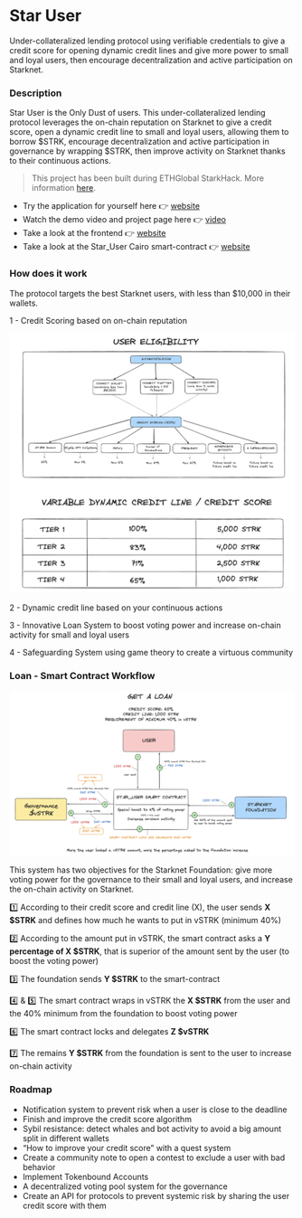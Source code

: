 # Star User 

Under-collateralized lending protocol using verifiable credentials to give a credit score for opening dynamic credit lines and give more power to small and loyal users, then encourage decentralization and active participation on Starknet.

### Description

Star User is the Only Dust of users. This under-collateralized lending protocol leverages the on-chain reputation on Starknet to give a credit score, open a dynamic credit line to small and loyal users, allowing them to borrow $STRK, encourage decentralization and active participation in governance by wrapping $STRK, then improve activity on Starknet thanks to their continuous actions.

> This project has been built during ETHGlobal StarkHack. More information [here](https://ethglobal.com/events/starkhack).

- Try the application for yourself here 👉 [website](link/)
- Watch the demo video and project page here 👉 [video](https://ethglobal.com/showcase/star-user-p38xo)
- Take a look at the frontend 👉 [website](link/https://github.com/melkecelioglu/Stark-User/tree/fe)
- Take a look at the Star_User Cairo smart-contract 👉 [website](link/)

### How does it work

The protocol targets the best Starknet users, with less than $10,000 in their wallets.

1 - Credit Scoring based on on-chain reputation

![Smart Contract Workflow](assets/scoring.png)

2 - Dynamic credit line based on your continuous actions

3 - Innovative Loan System to boost voting power and increase on-chain activity for small and loyal users

4 - Safeguarding System using game theory to create a virtuous community 

### Loan - Smart Contract Workflow 

![Smart Contract Workflow](assets/workflow.png)

This system has two objectives for the Starknet Foundation: give more voting power for the governance to their small and loyal users, and increase the on-chain activity on Starknet.

1️⃣ According to their credit score and credit line (X), the user sends **X $STRK** and defines how much he wants to put in vSTRK (minimum 40%)

2️⃣ According to the amount put in vSTRK, the smart contract asks a **Y percentage of X $STRK**, that is superior of the amount sent by the user (to boost the voting power)

3️⃣ The foundation sends **Y $STRK** to the smart-contract

4️⃣ & 5️⃣ The smart contract wraps in vSTRK the **X $STRK** from the user and the 40% minimum from the foundation to boost voting power

6️⃣ The smart contract locks and delegates **Z $vSTRK**

7️⃣ The remains **Y $STRK** from the foundation is sent to the user to increase on-chain activity

### Roadmap

- Notification system to prevent risk when a user is close to the deadline
- Finish and improve the credit score algorithm
- Sybil resistance: detect whales and bot activity to avoid a big amount split in different wallets
- “How to improve your credit score” with a quest system
- Create a community note to open a contest to exclude a user with bad behavior
- Implement Tokenbound Accounts
- A decentralized voting pool system for the governance
- Create an API for protocols to prevent systemic risk by sharing the user credit score with them
